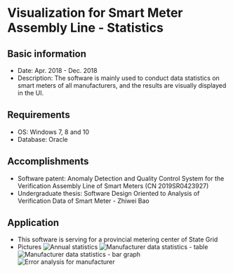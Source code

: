 # Visualization for Smart Meter Assembly Line - Statistics

## Basic information

- Date: Apr. 2018 - Dec. 2018
- Description: The software is mainly used to conduct data statistics on smart meters of all manufacturers, and the results are visually displayed in the UI.

## Requirements

- OS: Windows 7, 8 and 10
- Database: Oracle

## Accomplishments

- Software patent: Anomaly Detection and Quality Control System for the Verification Assembly Line of Smart Meters (CN 2019SR0423927)
- Undergraduate thesis: Software Design Oriented to Analysis of Verification Data of Smart Meter - Zhiwei Bao 

## Application

- This software is serving for a provincial metering center of State Grid
- Pictures
![Annual statistics](https://github.com/ZhiweiBao/visualization-smart-meter-statistics/blob/main/img/Annual%20statistics.png)
![Manufacturer data statistics - table](https://github.com/ZhiweiBao/visualization-smart-meter-statistics/blob/main/img/Manufacturer%20data%20statistics%20-%20table.png)
![Manufacturer data statistics - bar graph](https://github.com/ZhiweiBao/visualization-smart-meter-statistics/blob/main/img/Manufacturer%20data%20statistics%20-%20bar%20graph.png)
![Error analysis for manufacturer](https://github.com/ZhiweiBao/visualization-smart-meter-statistics/blob/main/img/Error%20analysis%20for%20manufacturer.png)
